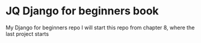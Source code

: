 # JQ Django for beginners book
 My Django for beginners repo
I will start this repo from chapter 8, where the last project starts
